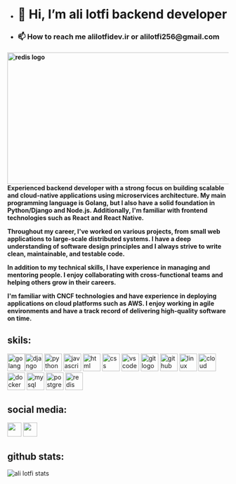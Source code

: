 -  <h1 > 👋 Hi, I’m ali lotfi backend developer </h1>  
- <h3> 📫 How to reach me alilotfidev.ir or alilotfi256@gmail.com </h3>
<h4>
<img src="https://media.licdn.com/dms/image/D5616AQH8lNfjPTMjZw/profile-displaybackgroundimage-shrink_350_1400/0/1701934903056?e=1707350400&v=beta&t=-dIffBFHCFci6gpa5UJg_qLfdqIPlhZFlm-9PCD9Zvs" alt="redis logo" width="1000" height="300"/>
Experienced backend developer with a strong focus on building scalable and cloud-native applications using microservices architecture. My main programming language is Golang, but I also have a solid foundation in Python/Django and Node.js. Additionally, I'm familiar with frontend technologies such as React and React Native.

Throughout my career, I've worked on various projects, from small web applications to large-scale distributed systems. I have a deep understanding of software design principles and I always strive to write clean, maintainable, and testable code.

In addition to my technical skills, I have experience in managing and mentoring people. I enjoy collaborating with cross-functional teams and helping others grow in their careers.

I'm familiar with CNCF technologies and have experience in deploying applications on cloud platforms such as AWS. I enjoy working in agile environments and have a track record of delivering high-quality software on time.
</h4>

## skils:
<!-- golang  -->
<img src="https://img.icons8.com/color/48/000000/golang.png" alt="golang logo" width="40" height="40"/><img src="https://img.icons8.com/color/48/000000/django.png" alt="django logo" width="40" height="40"/>
<img src="https://img.icons8.com/color/48/000000/python.png" alt="python logo" width="40" height="40"/>
<img src="https://img.icons8.com/color/48/000000/javascript.png" alt="javascript logo" width="40" height="40"/>
<img src="https://img.icons8.com/color/48/000000/html-5.png" alt="html logo" width="40" height="40"/>
<img src="https://img.icons8.com/color/48/000000/css3.png" alt="css logo" width="40" height="40"/>
<img src="https://img.icons8.com/color/48/000000/visual-studio-code-2019.png" alt="vscode logo" width="40" height="40"/>
<img src="https://img.icons8.com/color/48/000000/git.png" alt="git logo" width="40" height="40"/>
<img src="https://img.icons8.com/color/48/000000/github--v1.png" alt="github logo" width="40" height="40"/>
<img src="https://img.icons8.com/color/48/000000/linux.png" alt="linux logo" width="40" height="40"/>
<img src="https://img.icons8.com/color/48/000000/cloud.png" alt="cloud logo" width="40" height="40"/>
<img src="https://img.icons8.com/color/48/000000/docker.png" alt="docker logo" width="40" height="40"/>
<img src="https://img.icons8.com/color/48/000000/mysql-logo.png" alt="mysql logo" width="40" height="40"/>
<img src="https://img.icons8.com/color/48/000000/postgreesql.png" alt="postgresql logo" width="40" height="40"/>
<img src="https://img.icons8.com/color/48/000000/redis.png" alt="redis logo" width="40" height="40"/>

## social media:
<!-- linkedin -->
<a href="https://www.linkedin.com/in/ali-lotfi-08419a207" target="_blank" rel="noreferrer"><img src="https://raw.githubusercontent.com/danielcranney/readme-generator/main/public/icons/socials/linkedin.svg" width="32" height="32" /></a> 
 <a href="https://discord.com/users/aliaqa#3975" target="_blank" rel="noreferrer"><img src="https://raw.githubusercontent.com/danielcranney/readme-generator/main/public/icons/socials/discord.svg" width="32" height="32" /></a> 


## github stats:


 ![ali lotfi stats](https://github-readme-stats.vercel.app/api?username=aliaqa256&show_icons=true&theme=radical&locale=en&custom_title=ali%20lotfi%20stats&count_private=true&include_all_commits=true,contribs)  
 
<html>


</html>

